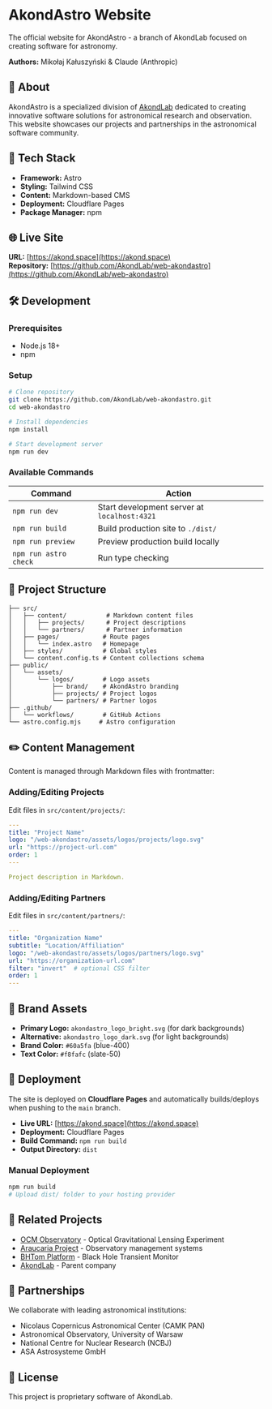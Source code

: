 # AkondAstro Website

The official website for AkondAstro - a branch of AkondLab focused on creating software for astronomy.

**Authors:** Mikołaj Kałuszyński & Claude (Anthropic)

## 🌟 About

AkondAstro is a specialized division of [AkondLab](https://www.akond.com) dedicated to creating innovative software solutions for astronomical research and observation. This website showcases our projects and partnerships in the astronomical software community.

## 🚀 Tech Stack

- **Framework:** Astro
- **Styling:** Tailwind CSS  
- **Content:** Markdown-based CMS
- **Deployment:** Cloudflare Pages
- **Package Manager:** npm

## 🌐 Live Site

**URL:** [https://akond.space](https://akond.space)  
**Repository:** [https://github.com/AkondLab/web-akondastro](https://github.com/AkondLab/web-akondastro)

## 🛠️ Development

### Prerequisites
- Node.js 18+ 
- npm

### Setup
```bash
# Clone repository
git clone https://github.com/AkondLab/web-akondastro.git
cd web-akondastro

# Install dependencies
npm install

# Start development server
npm run dev
```

### Available Commands

| Command | Action |
|---------|--------|
| `npm run dev` | Start development server at `localhost:4321` |
| `npm run build` | Build production site to `./dist/` |
| `npm run preview` | Preview production build locally |
| `npm run astro check` | Run type checking |

## 📁 Project Structure

```
├── src/
│   ├── content/           # Markdown content files
│   │   ├── projects/      # Project descriptions
│   │   └── partners/      # Partner information
│   ├── pages/            # Route pages
│   │   └── index.astro   # Homepage
│   ├── styles/           # Global styles
│   └── content.config.ts # Content collections schema
├── public/
│   └── assets/
│       └── logos/        # Logo assets
│           ├── brand/    # AkondAstro branding
│           ├── projects/ # Project logos
│           └── partners/ # Partner logos
├── .github/
│   └── workflows/        # GitHub Actions
└── astro.config.mjs     # Astro configuration
```

## ✏️ Content Management

Content is managed through Markdown files with frontmatter:

### Adding/Editing Projects
Edit files in `src/content/projects/`:

```yaml
---
title: "Project Name"
logo: "/web-akondastro/assets/logos/projects/logo.svg"
url: "https://project-url.com"
order: 1
---

Project description in Markdown.
```

### Adding/Editing Partners
Edit files in `src/content/partners/`:

```yaml
---
title: "Organization Name"
subtitle: "Location/Affiliation"
logo: "/web-akondastro/assets/logos/partners/logo.svg"
url: "https://organization-url.com"
filter: "invert"  # optional CSS filter
order: 1
---
```

## 🎨 Brand Assets

- **Primary Logo:** `akondastro_logo_bright.svg` (for dark backgrounds)
- **Alternative:** `akondastro_logo_dark.svg` (for light backgrounds)
- **Brand Color:** `#60a5fa` (blue-400)
- **Text Color:** `#f8fafc` (slate-50)

## 🚀 Deployment

The site is deployed on **Cloudflare Pages** and automatically builds/deploys when pushing to the `main` branch.

- **Live URL:** [https://akond.space](https://akond.space)
- **Deployment:** Cloudflare Pages
- **Build Command:** `npm run build`
- **Output Directory:** `dist`

### Manual Deployment
```bash
npm run build
# Upload dist/ folder to your hosting provider
```

## 🔗 Related Projects

- [OCM Observatory](https://ocm.camk.edu.pl) - Optical Gravitational Lensing Experiment
- [Araucaria Project](https://araucaria.camk.edu.pl) - Observatory management systems
- [BHTom Platform](https://bh-tom2.astrolabs.pl) - Black Hole Transient Monitor
- [AkondLab](https://www.akond.com) - Parent company

## 🤝 Partnerships

We collaborate with leading astronomical institutions:
- Nicolaus Copernicus Astronomical Center (CAMK PAN)
- Astronomical Observatory, University of Warsaw
- National Centre for Nuclear Research (NCBJ)
- ASA Astrosysteme GmbH

## 📄 License

This project is proprietary software of AkondLab.